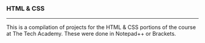 ### HTML & CSS
***
This is a compilation of projects for the HTML & CSS portions of the course at The Tech Academy. These were done in Notepad++ or Brackets.
